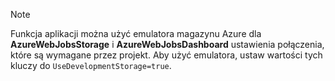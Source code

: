 >[!Note]
> Funkcja aplikacji można użyć emulatora magazynu Azure dla **AzureWebJobsStorage** i **AzureWebJobsDashboard** ustawienia połączenia, które są wymagane przez projekt. Aby użyć emulatora, ustaw wartości tych kluczy do `UseDevelopmentStorage=true`. 
